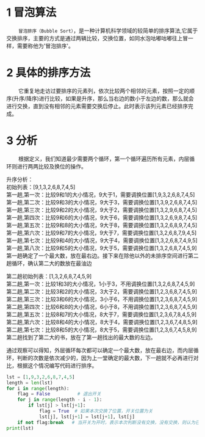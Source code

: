 # 1 冒泡算法
&nbsp;&nbsp;&nbsp;&nbsp;&nbsp;&nbsp;&nbsp;&nbsp;`冒泡排序（Bubble Sort）`，是一种计算机科学领域的较简单的排序算法,它属于交换排序，主要的方式是通过两辆比较，交换位置，如同水泡咕嘟咕嘟往上冒一样，需要称他为'冒泡排序'。
# 2 具体的排序方法
&nbsp;&nbsp;&nbsp;&nbsp;&nbsp;&nbsp;&nbsp;&nbsp;它重复地走访过要排序的元素列，依次比较两个相邻的元素，按照一定的顺序(升序/降序)进行比较，如果是升序，那么当右边的数小于左边的数，那么就会进行交换，直到没有相邻的元素需要交换后停止。此时表示该列元素已经排序完成。
# 3 分析
&nbsp;&nbsp;&nbsp;&nbsp;&nbsp;&nbsp;&nbsp;&nbsp;根据定义，我们知道最少需要两个循环，第一个循环遍历所有元素，内层循环则进行两两比较及换位的操作。    

升序分析：  
初始列表：[9,1,3,2,6,8,7,4,5]  
第一趟,第一次：比较9和1的大小情况，9大于1，需要调换位置[1,9,3,2,6,8,7,4,5]  
第一趟,第二次：比较9和3的大小情况，9大于3，需要调换位置[1,3,9,2,6,8,7,4,5]   
第一趟,第三次：比较9和2的大小情况，9大于2，需要调换位置[1,3,2,9,6,8,7,4,5]  
第一趟,第四次：比较9和6的大小情况，9大于6，需要调换位置[1,3,2,6,9,8,7,4,5]   
第一趟,第五次：比较9和8的大小情况，9大于8，需要调换位置[1,3,2,6,8,9,7,4,5]   
第一趟,第六次：比较9和7的大小情况，9大于7，需要调换位置[1,3,2,6,8,7,9,4,5]   
第一趟,第七次：比较9和4的大小情况，9大于4，需要调换位置[1,3,2,6,8,7,4,9,5]   
第一趟,第八次：比较9和5的大小情况，9大于5，需要调换位置[1,3,2,6,8,7,4,5,9]   
第一趟确定了一个最大数，放在最右边。接下来在除他以外的未排序空间进行第二趟循环，确认第二大的数放在最油边    

第二趟初始列表：[1,3,2,6,8,7,4,5,9]  
第二趟,第一次：比较1和3的大小情况，1小于3，不用调换位置[1,3,2,6,8,7,4,5,9]  
第二趟,第二次：比较3和2的大小情况，3大于2，需要调换位置[1,2,3,6,8,7,4,5,9]   
第二趟,第三次：比较3和6的大小情况，3小于6，不用调换位置[1,2,3,6,8,7,4,5,9]  
第二趟,第四次：比较6和8的大小情况，6小于8，不用调换位置[1,2,3,6,8,7,4,5,9]  
第二趟,第五次：比较8和7的大小情况，8大于7，需要调换位置[1,2,3,6,7,8,4,5,9]  
第二趟,第六次：比较8和4的大小情况，8大于4，需要调换位置[1,2,3,6,7,4,8,5,9]  
第二趟,第七次：比较8和5的大小情况，8大于5，需要调换位置[1,2,3,6,7,4,5,8,9]
第二趟找到了第二大的书，放在了第一趟找出的最大数的左边。  

通过观察可以得知，外层循环每次都可以确定一个最大数，放在最右边，而内层循环，判断的次数是依次减少的，因为上一堂确定的最大数，下一趟就不必再进行对比，根据这个情况编写代码进行排序。

```python
lst = [1,9,3,2,6,8,7,4,5]
length = len(lst)
for i in range(length):
    flag = False          # 退出开关
    for j in range(length - i - 1):
        if lst[j] > lst[j+1]:
            flag = True  # 如果本次交换了位置，开关位置为关
            lst[j], lst[j+1] = lst[j+1], lst[j]
    if not flag:break   # 当开关为开时，表示本次判断没有交换，没有交换，则认为已经排序完毕
print(lst)
```
